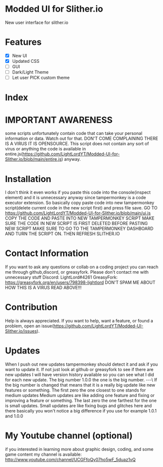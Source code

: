 # Modded UI for Slither.io
New user interface for slither.io

# Features
 - [x] New UI
 - [x] Updated CSS
 - [ ] GUI
 - [ ] Dark/Light Theme
 - [ ] Let user PICK custom theme

# Index
[Features]: https://github.com/LightLordYT/Modded-UI-for-Slither.io/blob/main/README.md#features
[Important Awareness]: https://github.com/LightLordYT/Modded-UI-for-Slither.io/blob/main/README.md#important-awareness
[Installation]: https://github.com/LightLordYT/Modded-UI-for-Slither.io/blob/main/README.md#installation
[Contact Information]: https://github.com/LightLordYT/Modded-UI-for-Slither.io/blob/main/README.md#contact-information
[Contribution]: https://github.com/LightLordYT/Modded-UI-for-Slither.io/blob/main/README.md#contribution
[Updates]: https://github.com/LightLordYT/Modded-UI-for-Slither.io/blob/main/README.md#updates
[My Youtube Channel]: https://github.com/LightLordYT/Modded-UI-for-Slither.io/blob/main/README.md#my-youtube-channel-optional


# IMPORTANT AWARENESS
some scripts unfortunately contain code that can take your personal information or data. Watch out for that. DON'T COME COMPLAINING THERE IS A VIRUS IT IS OPENSOURCE. This script does not contain any sort of virus or anything the code is available in entire.js(https://github.com/LightLordYT/Modded-UI-for-Slither.io/blob/main/entire.js) anyway. 

# Installation
I don't think it even works if you paste this code into the console(inspect element) and it is unnecessary anyway since tampermonkey is a code executor extension. So basically copy paste code into new tampermonkey script(delete current code in the new script first) and press file save. GO TO https://github.com/LightLordYT/Modded-UI-for-Slither.io/blob/main/ui.js COPY THE CODE AND PASTE INTO NEW TAMPERMONKEY SCRIPT MAKE SURE THE CODE IN NEW SCRIPT IS FIRST DELETED BEFORE PASTING NEW SCRIPT MAKE SURE TO GO TO THE TAMPERMONKEY DASHBOARD AND TURN THE SCRIPT ON. THEN REFRESH SLITHER.IO

# Contact Information
If you want to ask any questions or collab on a coding project you can reach me through github,discord, or greasyfork. Please don't contact me with unnecessary stuff Discord: LightLord#4261 GreasyFork: https://greasyfork.org/en/users/798398-lightlord DON'T SPAM ME ABOUT HOW THIS IS A VIRUS READ ABOVE!!!

# Contribution
Help is always appreciated. If you want to help, want a feature, or found a problem, open an issue(https://github.com/LightLordYT/Modded-UI-Slither.io/issues).

# Updates
When I push out new updates tampermonkey should detect it and ask if you want to update it. If not just look at github or greasyfork to see if there are new updates I will have version history available so you can see what I did for each new update. The big number 1.0.0 the one is the big number. ---\ If the big number is changed that means that it is a really big update like new features or something. The first zero the one closest to one stands for medium updates Medium updates are like adding one feature and fixing or improving a feature or something. The last zero the one farthest for the one is small updates. Small updates are like fixing bugs and glitches here and there basically you won't notice a big difference if you use for example 1.0.1 and 1.0.0

# My Youtube channel (optional)
if you interested in learning more about graphic design, coding, and some game content my channel is available: http://www.youtube.com/channel/UCGFfoQy07ho5wF_5duaz1vQ
